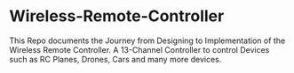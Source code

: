 # Wireless-Remote-Controller
This Repo documents the Journey from Designing to Implementation of the Wireless Remote Controller. A 13-Channel Controller to control Devices such as RC Planes, Drones, Cars and many more devices.
